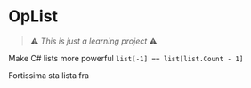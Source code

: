 # OpList
> :warning: *This is just a learning project* :warning: 

Make C# lists more powerful
```list[-1] == list[list.Count - 1]```

Fortissima sta lista fra

